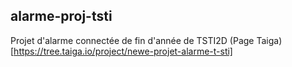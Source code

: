 ## alarme-proj-tsti
Projet d'alarme connectée de fin d'année de TSTI2D
(Page Taiga)[https://tree.taiga.io/project/newe-projet-alarme-t-sti]
